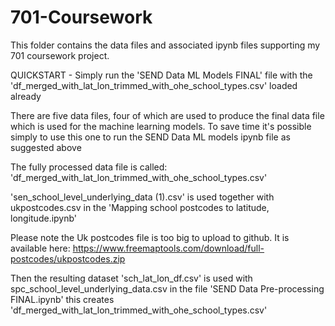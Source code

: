 # 701-Coursework

This folder contains the data files and associated ipynb files supporting my 701 coursework project.

QUICKSTART - Simply run the 'SEND Data ML Models FINAL' file with the 'df_merged_with_lat_lon_trimmed_with_ohe_school_types.csv' loaded already

There are five data files, four of which are used to produce the final data file which is used for the machine learning models. To save time it's possible simply to use this one to run the SEND Data ML models ipynb file as suggested above

The fully processed data file is called: 'df_merged_with_lat_lon_trimmed_with_ohe_school_types.csv'

'sen_school_level_underlying_data (1).csv' is used together with ukpostcodes.csv in the 'Mapping school postcodes to latitude, longitude.ipynb'

Please note the Uk postcodes file is too big to upload to github. It is available here: https://www.freemaptools.com/download/full-postcodes/ukpostcodes.zip

Then the resulting dataset 'sch_lat_lon_df.csv' is used with spc_school_level_underlying_data.csv in the file 'SEND Data Pre-processing FINAL.ipynb' this creates 'df_merged_with_lat_lon_trimmed_with_ohe_school_types.csv'






